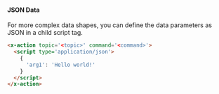 #### JSON Data

For more complex data shapes, you can define the data parameters as JSON in a child script tag.

```html
<x-action topic='<topic>' command='<command>'>
  <script type='application/json'>
    {
      'arg1': 'Hello world!'
    }
  </script>
</x-action>
```